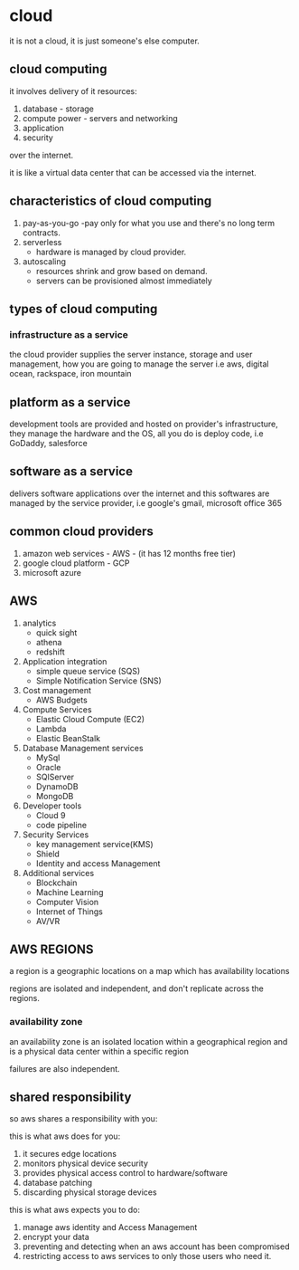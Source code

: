 # cloud

it is not a cloud, it is just someone's else computer.

## cloud computing

it involves delivery of it resources:

1. database - storage
2. compute power - servers and networking
3. application
4. security

over the internet.

it is like a virtual data center that can be accessed via the internet.

## characteristics of cloud computing

1. pay-as-you-go
    -pay only for what you use and there's no long term contracts.
2. serverless
   - hardware is managed by cloud provider.
3. autoscaling
    - resources shrink and grow based on demand.
    - servers can be provisioned almost immediately

## types of cloud computing

### infrastructure as a service

the cloud provider supplies the server instance, storage and user management, how you are going to manage the server i.e aws, digital ocean, rackspace, iron mountain

## platform as a service

development tools are provided and hosted on provider's infrastructure,  they manage the hardware and the OS, all you do is deploy code, i.e GoDaddy, salesforce

## software as a service

delivers software applications over the internet and this softwares are managed by the service provider, i.e google's gmail, microsoft office 365

## common cloud providers

1. amazon web services - AWS - (it has 12 months free tier)
2. google cloud platform - GCP
3. microsoft azure

## AWS

1. analytics
   - quick sight
   - athena
   - redshift
2. Application integration
   - simple queue service (SQS)
   - Simple Notification Service (SNS)
3. Cost management
   - AWS Budgets
4. Compute Services
   - Elastic Cloud Compute (EC2)
   - Lambda
   - Elastic BeanStalk
5. Database Management services
   - MySql
   - Oracle
   - SQlServer
   - DynamoDB
   - MongoDB
6. Developer tools
   - Cloud 9
   - code pipeline
7. Security Services
   - key management service(KMS)
   - Shield
   - Identity and access Management
8. Additional services
   - Blockchain
   - Machine Learning
   - Computer Vision
   - Internet of Things
   - AV/VR

## AWS REGIONS

a region is a geographic locations on a map which has availability locations

regions are isolated and independent, and don't replicate across the regions.

### availability zone

an availability zone is an isolated location within a geographical region and is a physical data center within a specific region

failures are also independent.

## shared responsibility

so aws shares a responsibility with you:

this is what aws does for you:

1. it secures edge locations
2. monitors physical device security
3. provides physical access control to hardware/software
4. database patching
5. discarding physical storage devices

this is what aws expects you to do:

1. manage aws identity and Access Management
2. encrypt your data
3. preventing and detecting when an aws account has been compromised
4. restricting access to aws services to only those users who need it.
